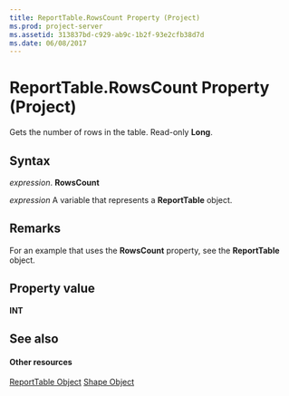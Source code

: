 ```yaml
---
title: ReportTable.RowsCount Property (Project)
ms.prod: project-server
ms.assetid: 313837bd-c929-ab9c-1b2f-93e2cfb38d7d
ms.date: 06/08/2017
---
```



# ReportTable.RowsCount Property (Project)
Gets the number of rows in the table. Read-only **Long**.

## Syntax

 _expression_. **RowsCount**

 _expression_ A variable that represents a **ReportTable** object.


## Remarks

For an example that uses the **RowsCount** property, see the **ReportTable** object.


## Property value

 **INT**


## See also


#### Other resources


[ReportTable Object](reporttable-object-project.md)
[Shape Object](shape-object-project.md)
